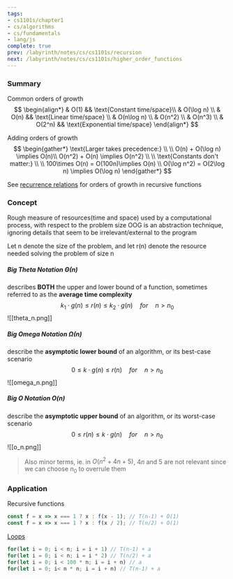 ```yaml
---
tags:
- cs1101s/chapter1
- cs/algorithms
- cs/fundamentals
- lang/js
complete: true
prev: /labyrinth/notes/cs/cs1101s/recursion
next: /labyrinth/notes/cs/cs1101s/higher_order_functions
---
```

   
### Summary
Common orders of growth
$$
\begin{align*}
& O(1) && \text{Constant time/space}\\
& O(\log n) \\
& O(n) && \text{Linear time/space} \\
& O(n\log n) \\
& O(n^2) \\
& O(n^3) \\
& O(2^n) && \text{Exponential time/space}
\end{align*}
$$

Adding orders of growth
$$
\begin{gather*}
\text{Larger takes precedence:} \\
\\
O(n) + O(\log n) \implies O(n)\\
O(n^2) + O(n) \implies O(n^2) \\
\\
\text{Constants don't matter:} \\
\\
100\times O(n) = O(100n)\implies O(n) \\
O(\log n^2) = O(2\log n) \implies O(\log n)
\end{gather*}
$$

See [recurrence relations](/labyrinth/notes/cs/cs1101s/recurrence_relations) for orders of growth in recursive functions
### Concept
Rough measure of resources(time and space) used by a computational process, with respect to the problem size
OOG is an abstraction technique, ignoring details that seem to be irrelevant/external to the program

Let n denote the size of the problem, and let r(n) denote the resource needed solving the problem of size n
##### Big Theta Notation $\Theta(n)$
describes **BOTH** the upper and lower bound of a function, sometimes referred to as the **average time complexity**
$$
k_{1} \cdot g(n) \leq r(n) \leq k_{2} \cdot g(n) \quad for \quad n > n_{0}
$$
![[theta_n.png]]
##### Big Omega Notation $\Omega(n)$
describe the **asymptotic lower bound** of an algorithm, or its best-case scenario
$$
0 \leq k \cdot g(n) \leq r(n)  \quad for \quad n > n_{0}
$$
![[omega_n.png]]
##### Big O Notation $O(n)$
describe the **asymptotic upper bound** of an algorithm, or its worst-case scenario
$$
0 \leq r(n) \leq k \cdot g(n) \quad for \quad n > n_{0}
$$
![[o_n.png]]
> Also minor terms, ie. in $O(n^2+4n+5)$, $4n$ and $5$ are not relevant since we can choose $n_0$ to overrule them

### Application
Recursive functions
```js
const f = x => x === 1 ? x : f(x - 1); // T(n-1) + O(1)
const f = x => x === 1 ? x : f(x / 2); // T(n/2) + O(1)
```

[Loops](/labyrinth/notes/cs/cs1101s/loops)
```js
for(let i = 0; i < n; i = i + 1) // T(n-1) + a
for(let i = 0; i < n; i = i * 2) // T(n/2) + a
for(let i = 0; i < 100 * n; i = i + n) // a
for(let i = 0; i< n * n; i = i + n) // T(n-1) + a
```